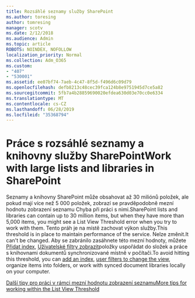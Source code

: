 ```yaml
---
title: Rozsáhlé seznamy služby SharePoint
ms.author: toresing
author: tomresing
manager: scotv
ms.date: 2/12/2018
ms.audience: Admin
ms.topic: article
ROBOTS: NOINDEX, NOFOLLOW
localization_priority: Normal
ms.collection: Adm_O365
ms.custom:
- "407"
- "530001"
ms.assetid: ee07bf74-7aeb-4c47-8f5d-f496d6c09d79
ms.openlocfilehash: defb8213c48cec39fca124b8e9751945d7ce5a82
ms.sourcegitcommit: 5fb7a4b28859690020efdea630d03e70cc0e6334
ms.translationtype: MT
ms.contentlocale: cs-CZ
ms.lasthandoff: 06/28/2019
ms.locfileid: "35368794"
---
```

# <a name="work-with-large-lists-and-libraries-in-sharepoint"></a><span data-ttu-id="2234d-102">Práce s rozsáhlé seznamy a knihovny služby SharePoint</span><span class="sxs-lookup"><span data-stu-id="2234d-102">Work with large lists and libraries in SharePoint</span></span>

<span data-ttu-id="2234d-103">Seznamy a knihovny SharePoint může obsahovat až 30 miliónů položek, ale pokud mají více než 5 000 položek, zobrazí se pravděpodobně mezní hodnotu zobrazení seznamu Chyba při práci s nimi.</span><span class="sxs-lookup"><span data-stu-id="2234d-103">SharePoint lists and libraries can contain up to 30 million items, but when they have more than 5,000 items, you might see a List View Threshold error when you try to work with them.</span></span> <span data-ttu-id="2234d-104">Tento práh je na místě zachovat výkon služby.</span><span class="sxs-lookup"><span data-stu-id="2234d-104">This threshold is in place to maintain performance of the service.</span></span> <span data-ttu-id="2234d-105">Nelze změnit.</span><span class="sxs-lookup"><span data-stu-id="2234d-105">It can't be changed.</span></span> <span data-ttu-id="2234d-106">Aby se zabránilo zasáhnete této mezní hodnoty, můžete [Přidat index](https://go.microsoft.com/fwlink/?linkid=867784), [Uživatelské filtry zobrazit](https://go.microsoft.com/fwlink/?linkid=867786)položky uspořádat do složek a práce s knihovnami dokumentů synchronizované místně v počítači.</span><span class="sxs-lookup"><span data-stu-id="2234d-106">To avoid hitting this threshold, you can [add an index](https://go.microsoft.com/fwlink/?linkid=867784), [user filters to change the view](https://go.microsoft.com/fwlink/?linkid=867786), organize items into folders, or work with synced document libraries locally on your computer.</span></span>
  
[<span data-ttu-id="2234d-107">Další tipy pro práci v rámci mezní hodnotu zobrazení seznamu</span><span class="sxs-lookup"><span data-stu-id="2234d-107">More tips for working within the List View Threshold</span></span>](https://go.microsoft.com/fwlink/?linkid=867787)
  